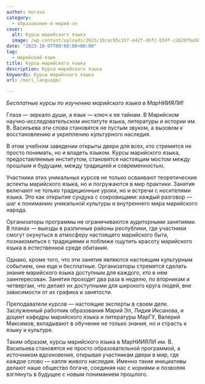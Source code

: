 ```yaml
---
author: morava
category:
  - образование-в-марий-эл
cover:
  alt: Курсы марийского языка
  image: /wp-content/uploads/2023/10/ac95c15f-e42f-4bf2-b59f-c2820fba5b5b.png
date: "2023-10-07T09:00:00+00:00"
tag:
  - марийский-язык
title: Курсы марийского языка
description: Курсы марийского языка
keywords: Курсы марийского языка
url: /mari_language/

---
```

_Бесплатные курсы по изучению марийского языка в МарНИИЯЛИ!_

Глаза — зеркало души, а язык — ключ к ее тайнам. В Марийском научно-исследовательском институте языка, литературы и истории им. В. Васильева эти слова становятся не пустым звуком, а вызовом к восстановлению и укреплению культурного наследия.

В этом учебном заведении открыты двери для всех, кто стремится не просто понимать, но и владеть языком. Курсы марийского языка, предоставляемые институтом, становятся настоящим мостом между прошлым и будущим, между традицией и современностью.

Участники этих уникальных курсов не только осваивают теоретические аспекты марийского языка, но и погружаются в мир практики. Занятия включают не только традиционные уроки, но и встречи с носителями языка. Это как открытие сундука с сокровищами: каждый разговор — шаг к пониманию уникальной культуры и внутреннего мира марийского народа.

Организаторы программы не ограничиваются аудиторными занятиями. В планах — выезды в различные районы республики, где участники смогут окунуться в атмосферу настоящего марийского быта, познакомиться с традициями и поближе ощутить красоту марийского языка в естественной среде обитания.

Однако, кроме того, что эти занятия являются настоящим культурным событием, они еще и бесплатные. Организаторы стремятся сделать знание марийского языка доступным для каждого, кто в нем заинтересован. Занятия проходят два раза в неделю, по вторникам и четвергам, что делает их доступными для широкого круга людей, вне зависимости от их графика и занятости.

Преподаватели курсов — настоящие эксперты в своем деле. Заслуженный работник образования Марий Эл, Лидия Иксанова, и доцент кафедры марийского языка и литературы МарГУ, Валерий Максимов, вкладывают в обучение не только знания, но и страсть к языку и культуре.

Таким образом, курсы марийского языка в МарНИИЯЛИ им. В. Васильева становятся не просто образовательной программой, а источником вдохновения, открывая участникам двери в мир, где каждое слово — капля живого наследия. Именно такие инициативы делают наше общество богаче, соединяя нас с корнями и позволяя взглянуть в будущее с новым пониманием прошлого.
